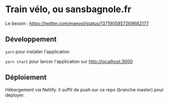 # Train vélo, ou sansbagnole.fr

Le besoin : https://twitter.com/maeool/status/1371905857269682177


## Développement

`yarn` pour installer l'application

`yarn start` pour lancer l'application sur [http://localhost:3000](http://localhost:3000)

## Déploiement

Hébergement via Netlify. Il suffit de push sur ce repo (branche master) pour déployer.
